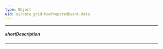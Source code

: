 ```yaml
---
type: Object
uid: ui/data_grid:RowPreparedEvent.data
---
```

---
##### shortDescription
<!-- Description goes here -->

---
<!-- Description goes here -->